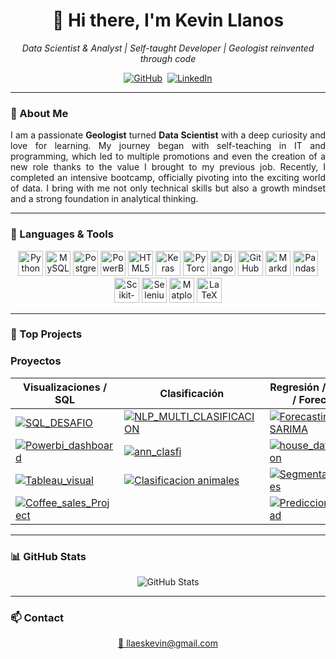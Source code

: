 <h1 align="center">👋 Hi there, I'm Kevin Llanos</h1>

<p align="center">
  <em>Data Scientist & Analyst | Self-taught Developer | Geologist reinvented through code</em>
</p>

<p align="center">
  <!--<a href="#"><img src="https://img.shields.io/badge/-Portfolio-red?style=for-the-badge&logo=appveyor&logoColor=white" alt="Portfolio"></a>-->
  <a href="https://github.com/LLAES07"><img src="https://img.shields.io/badge/-GitHub-000?style=for-the-badge&logo=github&logoColor=white" alt="GitHub"></a>&nbsp;
  <a href="https://www.linkedin.com/in/kevin-llanos-espinoza-040a73319"><img src="https://img.shields.io/badge/-LinkedIn-blue?style=for-the-badge&logo=linkedin&logoColor=white" alt="LinkedIn"></a>
</p>

---

### 🧭 About Me

<p align="justify">
I am a passionate <strong>Geologist</strong> turned <strong>Data Scientist</strong> with a deep curiosity and love for learning. My journey began with self-teaching in IT and programming, which led to multiple promotions and even the creation of a new role thanks to the value I brought to my previous job. Recently, I completed an intensive bootcamp, officially pivoting into the exciting world of data. I bring with me not only technical skills but also a growth mindset and a strong foundation in analytical thinking.
</p>

---

### 🔧 Languages & Tools

<p align="center">
  <img src="https://cdn.jsdelivr.net/gh/devicons/devicon/icons/python/python-original-wordmark.svg" alt="Python" width="40px"/>
  <img src="https://cdn.jsdelivr.net/gh/devicons/devicon/icons/mysql/mysql-original-wordmark.svg" alt="MySQL" width="40px"/>
  <img src="https://cdn.jsdelivr.net/gh/devicons/devicon/icons/postgresql/postgresql-original-wordmark.svg" alt="PostgreSQL" width="40px"/>
  <img src="https://img.icons8.com/?size=40&id=qYfwpsRXEcpc&format=png&color=000000" alt="PowerBI" width="40px"/>
  <img src="https://cdn.jsdelivr.net/gh/devicons/devicon/icons/html5/html5-plain.svg" alt="HTML5" width="40px"/>
  <img src="https://cdn.jsdelivr.net/gh/devicons/devicon/icons/keras/keras-original.svg" width="40px" alt="Keras"/>
  <img src="https://cdn.jsdelivr.net/gh/devicons/devicon/icons/pytorch/pytorch-original.svg" width="40px" alt="PyTorch"/>
  <img src="https://cdn.jsdelivr.net/gh/devicons/devicon/icons/django/django-plain.svg" width="40px" alt="Django"/>
  <img src="https://cdn.jsdelivr.net/gh/devicons/devicon/icons/github/github-original.svg" alt="GitHub" width="40px"/>
  <img src="https://cdn.jsdelivr.net/gh/devicons/devicon/icons/markdown/markdown-original.svg" alt="Markdown" width="40px"/>
  <img src="https://cdn.jsdelivr.net/gh/devicons/devicon/icons/pandas/pandas-original-wordmark.svg" alt="Pandas" width="40px"/>
  <img src="https://cdn.jsdelivr.net/gh/devicons/devicon/icons/scikitlearn/scikitlearn-original.svg" alt="Scikit-learn" width="40px"/>
  <img src="https://cdn.jsdelivr.net/gh/devicons/devicon/icons/selenium/selenium-original.svg" alt="Selenium" width="40px"/>
  <img src="https://cdn.jsdelivr.net/gh/devicons/devicon/icons/matplotlib/matplotlib-original-wordmark.svg" alt="Matplotlib" width="40px"/>
  <img src="https://cdn.jsdelivr.net/gh/devicons/devicon/icons/latex/latex-original.svg" alt="LaTeX" width="40px"/>
</p>

---

### 🚀 Top Projects 

### Proyectos

| Visualizaciones / SQL | Clasificación | Regresión / Clustering / Forecasting|
|-----------------------|---------------|-----------|
| [![SQL_DESAFIO](https://denvercoder1-github-readme-stats.vercel.app/api/pin/?username=LLAES07&repo=SQL_DESAFIO&theme=dark)](https://github.com/LLAES07/SQL_DESAFIO) | [![NLP_MULTI_CLASIFICACION](https://denvercoder1-github-readme-stats.vercel.app/api/pin/?username=LLAES07&repo=NLP_MULTI_CLASIFICACION&theme=dark)](https://github.com/LLAES07/NLP_MULTI_CLASIFICACION) | [![Forecasting-SARIMA](https://denvercoder1-github-readme-stats.vercel.app/api/pin/?username=LLAES07&repo=Forecasting-SARIMA&theme=dark)](https://github.com/LLAES07/Forecasting-SARIMA) |
| [![Powerbi_dashboard](https://denvercoder1-github-readme-stats.vercel.app/api/pin/?username=LLAES07&repo=Powerbi_dashboard&theme=dark)](https://github.com/LLAES07/Powerbi_dashboard) | [![ann_clasfi](https://denvercoder1-github-readme-stats.vercel.app/api/pin/?username=LLAES07&repo=ann_clasfi&theme=dark)](https://github.com/LLAES07/ann_clasfi) | [![house_data_prediction](https://denvercoder1-github-readme-stats.vercel.app/api/pin/?username=LLAES07&repo=house_data_prediction&theme=dark)](https://github.com/LLAES07/house_data_prediction) |
| [![Tableau_visual](https://denvercoder1-github-readme-stats.vercel.app/api/pin/?username=LLAES07&repo=Tableau_visual&theme=dark)](https://github.com/LLAES07/Tableau_visual) |  [![Clasificacion animales](https://denvercoder1-github-readme-stats.vercel.app/api/pin/?username=LLAES07&repo=animal_clasificacion&theme=dark)](https://github.com/LLAES07/animal_clasificacion) | [![Segmentacion_clientes](https://denvercoder1-github-readme-stats.vercel.app/api/pin/?username=LLAES07&repo=Segmentacion_clientes&theme=dark)](https://github.com/LLAES07/Segmentacion_clientes) |
| [![Coffee_sales_Project](https://denvercoder1-github-readme-stats.vercel.app/api/pin/?username=LLAES07&repo=Coffee_sales_Project&theme=dark)](https://github.com/LLAES07/Coffee_sales_Project) | | [![Prediccion_electricidad](https://denvercoder1-github-readme-stats.vercel.app/api/pin/?username=LLAES07&repo=Prediccion_electricidad&theme=dark)](https://github.com/LLAES07/Prediccion_electricidad)|

---

### 📊 GitHub Stats

<p align="center">
  <img src="https://github-readme-stats.vercel.app/api?username=LLAES07&show_icons=true&theme=dark&hide_border=false&bg_color=0D1017&title_color=E8EDF3&icon_color=E8EDF3" alt="GitHub Stats"/>
</p>

---

### 📫 Contact

<p align="center">
  <a href="mailto:llaeskevin@gmail.com">📧 llaeskevin@gmail.com</a>
</p>
